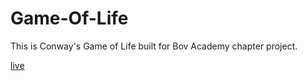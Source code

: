 # Game-Of-Life

This is Conway's Game of Life built for Bov Academy chapter project.

[live](https://jjs88.github.io/game-of-life)